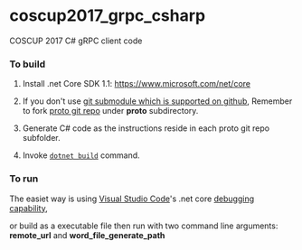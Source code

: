 # coscup2017_grpc_csharp
COSCUP 2017 C# gRPC client code

### To build

1. Install .net Core SDK 1.1: https://www.microsoft.com/net/core

2. If you don't use [git submodule which is supported on github](https://github.com/blog/2104-working-with-submodules), Remember to fork [proto git repo](https://github.com/windperson/coscup2017_grpc_proto.git ) under **proto** subdirectory.

3. Generate C# code as the instructions reside in each proto git repo subfolder.  

4. Invoke [`dotnet build`](https://docs.microsoft.com/en-us/dotnet/core/tools/dotnet-build ) command.

### To run 

The easiet way is using [Visual Studio Code](https://code.visualstudio.com/)'s .net core [debugging capability](https://code.visualstudio.com/docs/editor/debugging),

or build as a executable file then run with two command line arguments: **remote_url** and **word_file_generate_path**